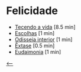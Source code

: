 # Felicidade

- [Tecendo a vida](./tecendo-a-vida.html) <span class="word-count">[8.5 min]</span>
- [Escolhas](./escolhas.html) <span class="word-count">[1 min]</span>
- [Odisseia interior](./odisseia-interior.html) <span class="word-count">[1 min]</span>
- [Êxtase](./extase.html) <span class="word-count">[0.5 min]</span>
- [Eudaimonia](./eudaimonia.html) <span class="word-count">[1 min]</span>

[<--](../)